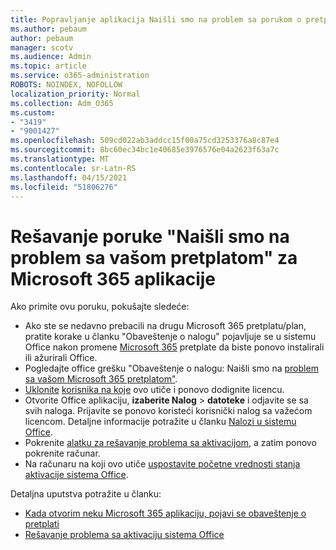 ```yaml
---
title: Popravljanje aplikacija Naišli smo na problem sa porukom o pretplati
ms.author: pebaum
author: pebaum
manager: scotv
ms.audience: Admin
ms.topic: article
ms.service: o365-administration
ROBOTS: NOINDEX, NOFOLLOW
localization_priority: Normal
ms.collection: Adm_O365
ms.custom:
- "3419"
- "9001427"
ms.openlocfilehash: 509cd022ab3addcc15f00a75cd3253376a8c87e4
ms.sourcegitcommit: 8bc60ec34bc1e40685e3976576e04a2623f63a7c
ms.translationtype: MT
ms.contentlocale: sr-Latn-RS
ms.lasthandoff: 04/15/2021
ms.locfileid: "51806276"
---
```

# <a name="fixing-the-microsoft-365-apps-weve-run-into-a-problem-with-your-subscription-message"></a>Rešavanje poruke "Naišli smo na problem sa vašom pretplatom" za Microsoft 365 aplikacije

Ako primite ovu poruku, pokušajte sledeće:

- Ako ste se nedavno prebacili na drugu Microsoft 365 pretplatu/plan, pratite korake u članku "Obaveštenje o nalogu" pojavljuje se u sistemu Office nakon promene [Microsoft 365](https://support.office.com/article/account-notice-appears-in-office-after-switching-office-365-plans-857dc33a-1efc-4ce7-ac3f-ef616314e27d) pretplate da biste ponovo instalirali ili ažurirali Office.
- Pogledajte office grešku "Obaveštenje o nalogu: Naišli smo na [problem sa vašom Microsoft 365 pretplatom"](https://support.office.com/article/office-error-account-notice-we-ve-run-into-a-problem-with-your-office-365-subscription-17f71ecb-f53c-4f3d-ae18-7230ca1594c1). 
- [Uklonite](https://docs.microsoft.com/microsoft-365/admin/manage/remove-licenses-from-users) [korisnika na koje](https://docs.microsoft.com/microsoft-365/admin/manage/assign-licenses-to-users) ovo utiče i ponovo dodignite licencu.
- Otvorite Office aplikaciju, **izaberite Nalog**  >  **datoteke** i odjavite se sa svih naloga. Prijavite se ponovo koristeći korisnički nalog sa važećom licencom. Detaljne informacije potražite u članku [Nalozi u sistemu Office](https://support.office.com/article/628ea040-f265-49de-b986-be09c3ebf8a9).
- Pokrenite [alatku za rešavanje problema sa aktivacijom](https://aka.ms/SARA-OfficeActivation-Alchemy), a zatim ponovo pokrenite računar.
- Na računaru na koji ovo utiče [uspostavite početne vrednosti stanja aktivacije sistema Office](https://docs.microsoft.com/office365/troubleshoot/activation/reset-office-365-proplus-activation-state).

Detaljna uputstva potražite u članku:
- [Kada otvorim neku Microsoft 365 aplikaciju, pojavi se obaveštenje o pretplati](https://support.office.com/article/4cabe32c-f594-4c0e-9191-3d3ade10cceb)
- [Rešavanje problema sa aktivaciju sistema Office](https://support.office.com/article/0d23d3c0-c19c-4b2f-9845-5344fedc4380)